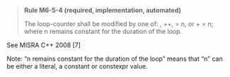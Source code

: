 > **Rule M6-5-4 (required, implementation, automated)**
>
> The loop-counter shall be modified by one of: , ++, = n, or + = n; where
> n remains constant for the duration of the loop.

See MISRA C++ 2008 [7]

Note: “n remains constant for the duration of the loop” means that “n” can be either a
literal, a constant or constexpr value.

